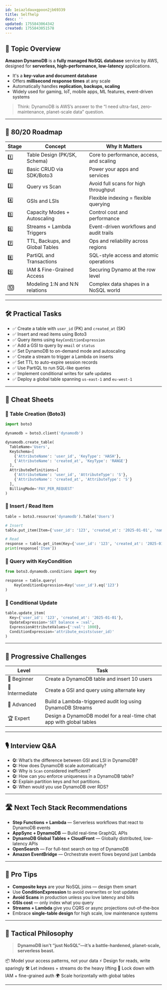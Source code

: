 ```yaml
---
id: 1eiazldauxgpoon2jb69339
title: Selfhelp
desc: ''
updated: 1755843064342
created: 1755843051578
---
```

## 📌 Topic Overview

**Amazon DynamoDB** is a **fully managed NoSQL database** service by AWS, designed for **serverless, high-performance, low-latency** applications.

- It's a **key-value and document database**
- Offers **millisecond response times** at any scale
- Automatically handles **replication, backups, scaling**
- Widely used for gaming, IoT, mobile apps, ML features, event-driven systems

> Think: DynamoDB is AWS’s answer to the “I need ultra-fast, zero-maintenance, planet-scale data” question.

---

## 🚀 80/20 Roadmap

| Stage | Concept                         | Why It Matters                                   |
|-------|----------------------------------|--------------------------------------------------|
| 1️⃣    | Table Design (PK/SK, Schema)     | Core to performance, access, and scaling         |
| 2️⃣    | Basic CRUD via SDK/Boto3        | Power your apps and services                     |
| 3️⃣    | Query vs Scan                   | Avoid full scans for high throughput             |
| 4️⃣    | GSIs and LSIs                   | Flexible indexing = flexible querying            |
| 5️⃣    | Capacity Modes + Autoscaling    | Control cost and performance                     |
| 6️⃣    | Streams + Lambda Triggers       | Event-driven workflows and audit trails          |
| 7️⃣    | TTL, Backups, and Global Tables | Ops and reliability across regions               |
| 8️⃣    | PartiQL and Transactions        | SQL-style access and atomic operations           |
| 9️⃣    | IAM & Fine-Grained Access       | Securing Dynamo at the row level                 |
| 🔟    | Modeling 1:N and N:N relations   | Complex data shapes in a NoSQL world             |

---

## 🛠️ Practical Tasks

- ✅ Create a table with `user_id` (PK) and `created_at` (SK)
- ✅ Insert and read items using Boto3
- ✅ Query items using `KeyConditionExpression`
- ✅ Add a GSI to query by `email` or `status`
- ✅ Set DynamoDB to on-demand mode and autoscaling
- ✅ Create a stream to trigger a Lambda on inserts
- ✅ Set TTL to auto-expire session records
- ✅ Use PartiQL to run SQL-like queries
- ✅ Implement conditional writes for safe updates
- ✅ Deploy a global table spanning `us-east-1` and `eu-west-1`

---

## 🧾 Cheat Sheets

### 🔹 Table Creation (Boto3)

```python
import boto3

dynamodb = boto3.client('dynamodb')

dynamodb.create_table(
  TableName='Users',
  KeySchema=[
    {'AttributeName': 'user_id', 'KeyType': 'HASH'},
    {'AttributeName': 'created_at', 'KeyType': 'RANGE'}
  ],
  AttributeDefinitions=[
    {'AttributeName': 'user_id', 'AttributeType': 'S'},
    {'AttributeName': 'created_at', 'AttributeType': 'S'}
  ],
  BillingMode='PAY_PER_REQUEST'
)
````

### 🔹 Insert / Read Item

```python
table = boto3.resource('dynamodb').Table('Users')

# Insert
table.put_item(Item={'user_id': '123', 'created_at': '2025-01-01', 'name': 'Ronak'})

# Read
response = table.get_item(Key={'user_id': '123', 'created_at': '2025-01-01'})
print(response['Item'])
```

### 🔹 Query with KeyCondition

```python
from boto3.dynamodb.conditions import Key

response = table.query(
    KeyConditionExpression=Key('user_id').eq('123')
)
```

### 🔹 Conditional Update

```python
table.update_item(
  Key={'user_id': '123', 'created_at': '2025-01-01'},
  UpdateExpression='SET balance = :val',
  ExpressionAttributeValues={':val': 1000},
  ConditionExpression='attribute_exists(user_id)'
)
```

---

## 🎯 Progressive Challenges

| Level           | Task                                                                |
| --------------- | ------------------------------------------------------------------- |
| 🥉 Beginner     | Create a DynamoDB table and insert 10 users                         |
| 🥈 Intermediate | Create a GSI and query using alternate key                          |
| 🥇 Advanced     | Build a Lambda-triggered audit log using DynamoDB Streams           |
| 🏆 Expert       | Design a DynamoDB model for a real-time chat app with global tables |

---

## 🎙️ Interview Q\&A

* **Q:** What’s the difference between GSI and LSI in DynamoDB?
* **Q:** How does DynamoDB scale automatically?
* **Q:** Why is `Scan` considered inefficient?
* **Q:** How can you enforce uniqueness in a DynamoDB table?
* **Q:** Explain partition keys and hot partitions.
* **Q:** When would you use DynamoDB over RDS?

---

## 🛣️ Next Tech Stack Recommendations

* **Step Functions + Lambda** — Serverless workflows that react to DynamoDB events
* **AppSync + DynamoDB** — Build real-time GraphQL APIs
* **DynamoDB Global Tables + CloudFront** — Globally distributed, low-latency APIs
* **OpenSearch** — For full-text search on top of DynamoDB
* **Amazon EventBridge** — Orchestrate event flows beyond just Lambda

---

## 🧠 Pro Tips

* **Composite keys** are your NoSQL joins — design them smart
* Use **ConditionExpression** to avoid overwrites or lost updates
* **Avoid Scans** in production unless you love latency and bills
* **GSIs cost** — only index what you query
* **Streams + Lambda** give you CQRS or async projections out-of-the-box
* Embrace **single-table design** for high scale, low maintenance systems

---

## 🧬 Tactical Philosophy

> **DynamoDB isn’t “just NoSQL”—it’s a battle-hardened, planet-scale, serverless beast.**

📦 Model your access patterns, not your data
⚡ Design for reads, write sparingly
🛠️ Let indexes + streams do the heavy lifting
🔐 Lock down with IAM + fine-grained auth
🌍 Scale horizontally with global tables

---

